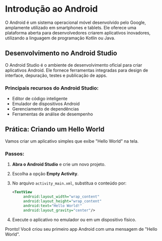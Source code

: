 # Introdução ao Android

O Android é um sistema operacional móvel desenvolvido pelo Google, amplamente utilizado em smartphones e tablets. Ele oferece uma plataforma aberta para desenvolvedores criarem aplicativos inovadores, utilizando a linguagem de programação Kotlin ou Java.

## Desenvolvimento no Android Studio

O Android Studio é o ambiente de desenvolvimento oficial para criar aplicativos Android. Ele fornece ferramentas integradas para design de interface, depuração, testes e publicação de apps.

### Principais recursos do Android Studio:
- Editor de código inteligente
- Emulador de dispositivos Android
- Gerenciamento de dependências
- Ferramentas de análise de desempenho

## Prática: Criando um Hello World

Vamos criar um aplicativo simples que exibe "Hello World" na tela.

### Passos:

1. **Abra o Android Studio** e crie um novo projeto.
2. Escolha a opção **Empty Activity**.
3. No arquivo `activity_main.xml`, substitua o conteúdo por:

    ```xml
    <TextView
         android:layout_width="wrap_content"
         android:layout_height="wrap_content"
         android:text="Hello World!"
         android:layout_gravity="center"/>
    ```

4. Execute o aplicativo no emulador ou em um dispositivo físico.

Pronto! Você criou seu primeiro app Android com uma mensagem de "Hello World".